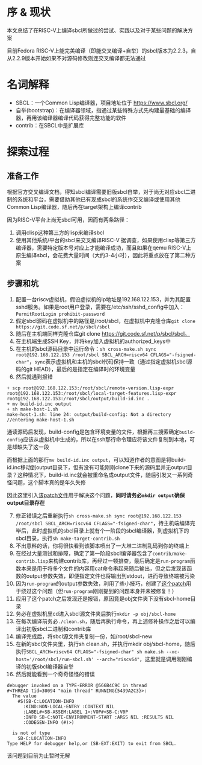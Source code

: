 # 序 & 现状
本文总结了在RISC-V上编译sbcl所做过的尝试、实践以及对于某些问题的解决方案

目前Fedora RISC-V上能完美编译（即能交叉编译+自举）的sbcl版本为2.2.3，自从2.2.9版本开始如果不对源码修改则连交叉编译都无法通过

# 名词解释
- SBCL：一个Common Lisp编译器，项目地址位于 https://www.sbcl.org/
- 自举(bootstrap)：在编译器领域，指通过某些特殊方式先构建最基础的编译器，再用该编译器编译代码获得完整功能的软件
- contrib：在SBCL中是扩展库

# 探索过程
## 准备工作
根据官方交叉编译文档，得知sbcl编译需要旧版sbcl自举，对于尚无对应sbcl二进制的系统和平台，需要借助其他已有现成sbcl的系统作交叉编译或使用其他Common Lisp编译器，随后再在target架构上编译contrib

因为RISC-V平台上尚无sbcl可用，因而有两条路径：
1. 调用clisp这种第三方的lisp来编译sbcl
2. 使用其他系统/平台的sbcl来交叉编译RISC-V
据调查，如果使用clisp等第三方编译器，需要特定版本号对应上才能编译成功，而且如果在qemu RISC-V上原生编译sbcl，会花费大量时间（大约3-4小时），因此将重点放在了第二种方案

## 步骤和坑
1. 配置一台riscv虚拟机，假设虚拟机的ip地址是192.168.122.153，并为其配置sshd服务。如果是root用户登录，需要在/etc/ssh/sshd_config中加入：`PermitRootLogin prohibit-password`
2. 假定sbcl源码在虚拟机中的路径是/root/sbcl，在虚拟机中克隆仓库`git clone https://git.code.sf.net/p/sbcl/sbcl`
3. 随后在主机端同样克隆仓库git clone https://git.code.sf.net/p/sbcl/sbcl。
4. 在主机端生成SSH Key，并将key加入虚拟机的authorized_keys中
5. 在主机的sbcl源码目录中运行命令：`sh cross-make.sh sync root@192.168.122.153 /root/sbcl SBCL_ARCH=riscv64 CFLAGS="-fsigned-char"`，`sync`表示虚拟机和主机的sbcl代码保持一致（通过指定虚拟机sbcl源码的git HEAD），最后的是指定在编译时的环境变量
6. 然后就遇到报错
  ```
  + scp root@192.168.122.153:/root/sbcl/remote-version.lisp-expr root@192.168.122.153:/root/sbcl/local-target-features.lisp-expr root@192.168.122.153:/root/sbcl/output/build-id.inc .
  + mv build-id.inc output
  + sh make-host-1.sh
  make-host-1.sh: line 24: output/build-config: Not a directory
  //entering make-host-1.sh
  ```
  通读源码后发现，build-config是包含环境变量的文件，根据再三搜索确定`build-config`应该从虚拟机中生成的，所以在ssh那行命令理应将该文件复制到本地，可是却缺失了这一段

  而根据上面的那行`mv build-id.inc output`，可以知道作者的意图是将build-id.inc移动到output目录下，但有没有可能刚刚clone下来的源码里并无output目录？这种情况下，build-id.inc就会被重命名成output文件，随后引发又一系列奇怪问题，这个脚本真的是年久失修

  因此这里引入[该patch文件](https://github.com/fedora-riscv/sbcl-build-docs/blob/main/sbcl-cross-make.patch)用于解决这个问题，**同时请务必`mkdir output`确保output目录存在**

7. 修正错误之后重新执行`sh cross-make.sh sync root@192.168.122.153 /root/sbcl SBCL_ARCH=riscv64 CFLAGS="-fsigned-char"`，待主机端编译完毕后，此时虚拟机的sbcl目录上就有个一阶段的sbcl编译器，到虚拟机下的sbcl目录，执行`sh make-target-contrib.sh`
8. 不出意料的话，你将很快看到该脚本喷出了一大堆二进制乱码到你的终端上
9. 在经过大量测试和排障，确定了第一阶段sbcl编译器包含了`contrib/make-contrib.lisp`来构建contrib库，再经过一顿排查，最后确定是`run-program`函数本来是用于将多个文件的内容用cat命令串起来随后输出，但之后发现该函数的output参数失效，即便指定文件也将输出到stdout，进而导致终端被污染
10. 因为`run-program`的output参数失效，利用了些小技巧，创建了[这个patch](https://github.com/fedora-riscv/sbcl-build-docs/blob/main/sbcl-make-contrib.patch)用于绕过这个问题（但`run-program`刚刚提到的问题本身并未被修复！）
11. 应用了这个patch之后发现还是报错，原因竟是obj文件夹下没有sbcl-home目录
12. 务必在虚拟机里cd进入sbcl源文件夹后执行`mkdir -p obj/sbcl-home`
13. 在每次编译前务必`./clean.sh`，随后再执行命令，再上述修补操作之后可以编译出初版sbcl二进制和contrib库
14. 编译完成后，将sbcl源文件夹复制一份，如/root/sbcl-new
15. 在新的sbcl文件夹里，执行sh clean.sh，并执行mkdir obj/sbcl-home，随后执行`SBCL_ARCH=riscv64 CFLAGS="-fsigned-char" sh make.sh --xc-host='/root/sbcl/run-sbcl.sh' --arch="riscv64"`，这里就是调用刚刚编译的初版sbcl编译器自举
16. 然后就能看到一个奇奇怪怪的错误
```
debugger invoked on a TYPE-ERROR @566B4C9C in thread 
#<THREAD tid=30094 "main thread" RUNNING{5439A2C3}>:
  The value
    #S(SB-C:LOCATION-INFO
      :KIND:NON-LOCAL-ENTRY :CONTEXT NIL
      :LABEL#<SB-ASSEM:LABEL 1>:VOP#<SB-C:V0P
      :INFO SB-C:NOTE-ENVIRONMENT-START :ARGS NIL :RESULTS NIL
      :CODEGEN-INFO (#)>)
      
  is not of type 
    SB-C:L0CATION-INFO
Type HELP for debugger help,or (SB-EXT:EXIT) to exit from SBCL.
```
该问题到目前为止暂时无解
